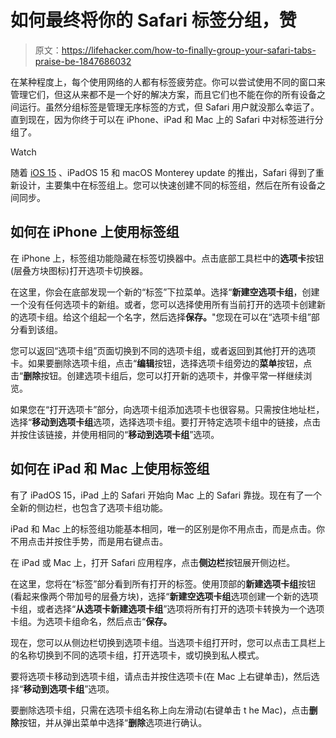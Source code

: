 # 如何最终将你的 Safari 标签分组，赞

> 原文：<https://lifehacker.com/how-to-finally-group-your-safari-tabs-praise-be-1847686032>

在某种程度上，每个使用网络的人都有标签疲劳症。你可以尝试使用不同的窗口来管理它们，但这从来都不是一个好的解决方案，而且它们也不能在你的所有设备之间运行。虽然分组标签是管理无序标签的方式，但 Safari 用户就没那么幸运了。直到现在，因为你终于可以在 iPhone、iPad 和 Mac 上的 Safari 中对标签进行分组了。

Watch

随着 [iOS 15](https://lifehacker.com/36-of-the-best-new-ios-15-features-for-iphone-1847674175) 、iPadOS 15 和 macOS Monterey update 的推出，Safari 得到了重新设计，主要集中在标签组上。您可以快速创建不同的标签组，然后在所有设备之间同步。

## 如何在 iPhone 上使用标签组

在 iPhone 上，标签组功能隐藏在标签切换器中。点击底部工具栏中的**选项卡**按钮(层叠方块图标)打开选项卡切换器。

在这里，你会在底部发现一个新的“标签”下拉菜单。选择“**新建空选项卡组**，创建一个没有任何选项卡的新组。或者，您可以选择使用所有当前打开的选项卡创建新的选项卡组。给这个组起一个名字，然后选择**保存。**"您现在可以在“选项卡组”部分看到该组。

您可以返回“选项卡组”页面切换到不同的选项卡组，或者返回到其他打开的选项卡。如果要删除选项卡组，点击“**编辑**按钮，选择选项卡组旁边的**菜单**按钮，点击“**删除**按钮。创建选项卡组后，您可以打开新的选项卡，并像平常一样继续浏览。

如果您在“打开选项卡”部分，向选项卡组添加选项卡也很容易。只需按住地址栏，选择“**移动到选项卡组**选项，选择选项卡组。要打开特定选项卡组中的链接，点击并按住该链接，并使用相同的“**移动到选项卡组**”选项。

## 如何在 iPad 和 Mac 上使用标签组

有了 iPadOS 15，iPad 上的 Safari 开始向 Mac 上的 Safari 靠拢。现在有了一个全新的侧边栏，也包含了选项卡组功能。

iPad 和 Mac 上的标签组功能基本相同，唯一的区别是你不用点击，而是点击。你不用点击并按住手势，而是用右键点击。

在 iPad 或 Mac 上，打开 Safari 应用程序，点击**侧边栏**按钮展开侧边栏。

在这里，您将在“标签”部分看到所有打开的标签。使用顶部的**新建选项卡组**按钮(看起来像两个带加号的层叠方块)，选择“**新建空选项卡组**选项创建一个新的选项卡组，或者选择“**从选项卡新建选项卡组**”选项将所有打开的选项卡转换为一个选项卡组。为选项卡组命名，然后点击“**保存。**

现在，您可以从侧边栏切换到选项卡组。当选项卡组打开时，您可以点击工具栏上的名称切换到不同的选项卡组，打开选项卡，或切换到私人模式。

要将选项卡移动到选项卡组，请点击并按住选项卡(在 Mac 上右键单击)，然后选择“**移动到选项卡组**”选项。

要删除选项卡组，只需在选项卡组名称上向左滑动(右键单击 t he Mac)，点击**删除**按钮，并从弹出菜单中选择“**删除**选项进行确认。